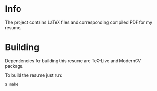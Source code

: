 # Info

The project contains LaTeX files and corresponding compiled PDF for my resume.

# Building

Dependencies for building this resume are TeX-Live and ModernCV package.

To build the resume just run:

```
$ make
```

